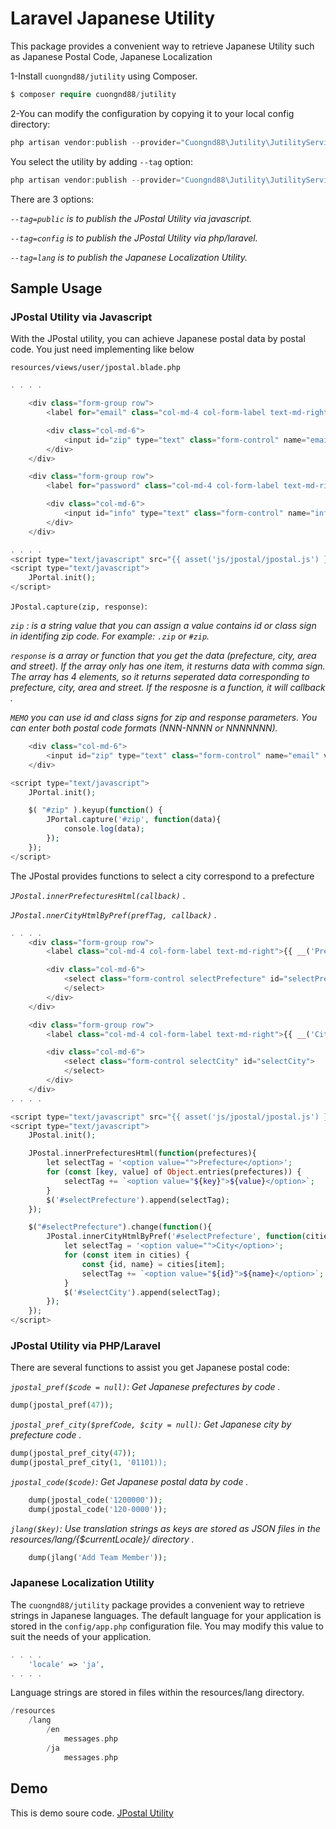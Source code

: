 # Laravel Japanese Utility

This package provides a convenient way to retrieve Japanese Utility such as Japanese Postal Code, Japanese Localization

1-Install `cuongnd88/jutility` using Composer.

```php
$ composer require cuongnd88/jutility
```

2-You can modify the configuration by copying it to your local config directory:

```php
php artisan vendor:publish --provider="Cuongnd88\Jutility\JutilityServiceProvider"
```

You select the utility by adding `--tag` option:

```php
php artisan vendor:publish --provider="Cuongnd88\Jutility\JutilityServiceProvider" --tag=public
```

There are 3 options:

_`--tag=public` is to publish the JPostal Utility via javascript._

_`--tag=config` is to publish the JPostal Utility via php/laravel._

_`--tag=lang` is to publish the Japanese Localization Utility._


## Sample Usage

### JPostal Utility via Javascript

With the JPostal utility, you can achieve Japanese postal data by postal code. You just need implementing like below 

`resources/views/user/jpostal.blade.php`

```php
. . . .

    <div class="form-group row">
        <label for="email" class="col-md-4 col-form-label text-md-right">{{ __('Post code') }}</label>

        <div class="col-md-6">
            <input id="zip" type="text" class="form-control" name="email" value="" onkeyup="JPortal.capture('#zip', ['#info'])">
        </div>
    </div>

    <div class="form-group row">
        <label for="password" class="col-md-4 col-form-label text-md-right">{{ __('Info') }}</label>

        <div class="col-md-6">
            <input id="info" type="text" class="form-control" name="info">
        </div>
    </div>

. . . .
<script type="text/javascript" src="{{ asset('js/jpostal/jpostal.js') }}"></script>
<script type="text/javascript">
    JPortal.init();
</script>
```

`JPostal.capture(zip, response)`:

_`zip` : is a string value that you can assign a value contains id or class sign in identifing zip code. For example: `.zip` or `#zip`._

_`response` is a array or function that you get the data (prefecture, city, area and street). If the array only has one item, it resturns data with comma sign. The array has 4 elements, so it returns seperated data corresponding to prefecture, city, area and street. If the resposne is a function, it will callback ._

_`MEMO` you can use id and class signs for zip and response parameters. You can enter both postal code formats (NNN-NNNN or NNNNNNN)._

```php
	<div class="col-md-6">
	    <input id="zip" type="text" class="form-control" name="email" value="" onkeyup="JPortal.capture('#zip', ['.prefecture', '.city', '.area', '.street'])">
	</div>
```

```php
<script type="text/javascript">
    JPortal.init();

    $( "#zip" ).keyup(function() {
        JPortal.capture('#zip', function(data){
            console.log(data);
        });
    });
</script>
```

The JPostal provides functions to select a city correspond to a prefecture

_`JPostal.innerPrefecturesHtml(callback)` ._

_`JPostal.nnerCityHtmlByPref(prefTag, callback)` ._


```php
. . . .
    <div class="form-group row">
        <label class="col-md-4 col-form-label text-md-right">{{ __('Prefecture') }}</label>

        <div class="col-md-6">
            <select class="form-control selectPrefecture" id="selectPrefecture">
            </select>
        </div>
    </div>

    <div class="form-group row">
        <label class="col-md-4 col-form-label text-md-right">{{ __('City') }}</label>

        <div class="col-md-6">
            <select class="form-control selectCity" id="selectCity">
            </select>
        </div>
    </div>
. . . .

<script type="text/javascript" src="{{ asset('js/jpostal/jpostal.js') }}"></script>
<script type="text/javascript">
    JPostal.init();

    JPostal.innerPrefecturesHtml(function(prefectures){
        let selectTag = '<option value="">Prefecture</option>';
        for (const [key, value] of Object.entries(prefectures)) {
            selectTag += `<option value="${key}">${value}</option>`;
        }
        $('#selectPrefecture').append(selectTag);
    });

    $("#selectPrefecture").change(function(){
        JPostal.innerCityHtmlByPref('#selectPrefecture', function(cities){
            let selectTag = '<option value="">City</option>';
            for (const item in cities) {
                const {id, name} = cities[item];
                selectTag += `<option value="${id}">${name}</option>`;
            }
            $('#selectCity').append(selectTag);
        });
    });
</script>
```

### JPostal Utility via PHP/Laravel

There are several functions to assist you get Japanese postal code:

_`jpostal_pref($code = null)`: Get Japanese prefectures by code ._

```php
dump(jpostal_pref(47));
```

_`jpostal_pref_city($prefCode, $city = null)`: Get Japanese city by prefecture code ._

```php
dump(jpostal_pref_city(47));
dump(jpostal_pref_city(1, '01101));
```

_`jpostal_code($code)`: Get Japanese postal data by code ._

```php
    dump(jpostal_code('1200000'));
    dump(jpostal_code('120-0000'));
```

_`jlang($key)`: Use translation strings as keys are stored as JSON files in the resources/lang/{$currentLocale}/ directory ._

```php
    dump(jlang('Add Team Member'));
```

### Japanese Localization Utility

The `cuongnd88/jutility` package provides a convenient way to retrieve strings in Japanese languages. The default language for your application is stored in the `config/app.php` configuration file. You may modify this value to suit the needs of your application.

```php
. . . .
    'locale' => 'ja',
. . . .
```

Language strings are stored in files within the resources/lang directory.

```php
/resources
    /lang
        /en
            messages.php
        /ja
            messages.php
```

## Demo

This is demo soure code.
[JPostal Utility](https://github.com/cuongnd88/lara-colab/blob/master/alpha/resources/views/user/jpostal.blade.php)

